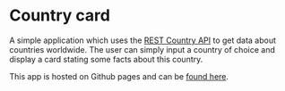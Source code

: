 # Country card

A simple application which uses the [REST Country API](https://restcountries.com/) to get data about countries worldwide. The user can simply input a country of choice and display a card stating some facts about this country.

This app is hosted on Github pages and can be [found here](https://github.io/fullstackseb/country-card).
